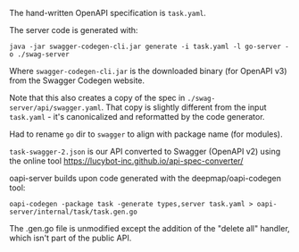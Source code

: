 The hand-written OpenAPI specification is `task.yaml`.

The server code is generated with:

    java -jar swagger-codegen-cli.jar generate -i task.yaml -l go-server -o ./swag-server

Where `swagger-codegen-cli.jar` is the downloaded binary (for OpenAPI v3) from
the Swagger Codegen website.

Note that this also creates a copy of the spec in
`./swag-server/api/swagger.yaml`. That copy is slightly different from the
input `task.yaml` - it's canonicalized and reformatted by the code generator.

Had to rename `go` dir to `swagger` to align with package name (for modules).

`task-swagger-2.json` is our API converted to Swagger (OpenAPI v2) using
the online tool https://lucybot-inc.github.io/api-spec-converter/

oapi-server builds upon code generated with the deepmap/oapi-codegen tool:

    oapi-codegen -package task -generate types,server task.yaml > oapi-server/internal/task/task.gen.go

The .gen.go file is unmodified except the addition of the "delete all" handler,
which isn't part of the public API.
